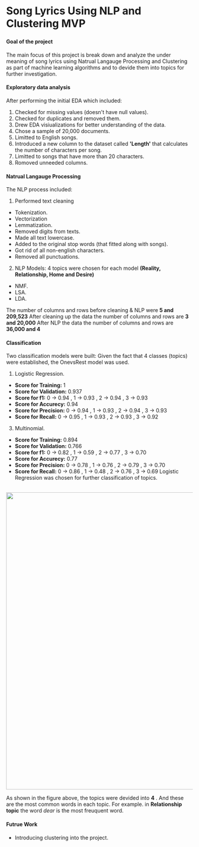 # Song Lyrics Using NLP and Clustering MVP

### 
#### Goal of the project
The main focus of this project is break down and analyze the under meaning of song lyrics using Natrual Langauge Processing and Clustering as part of 
machine learning algorithms and to devide them into topics for further investigation.

#### Exploratory data analysis
After performing the initial EDA which included:
1. Checked for missing values (doesn't have null values).
2. Checked for duplicates and removed them.
3. Drew EDA visiualizations for better understanding of the data.
4. Chose a sample of 20,000 documents.
5. Limitted to English songs.
6. Introduced a new column to the dataset called **'Length'** that calculates the number of characters per song.
7. Limitted to songs that have more than 20 characters.
8. Romoved unneeded columns.

#### Natrual Langauge Processing
The NLP process included:
1. Performed text cleaning
  - Tokenization.
  - Vectorization
  - Lemmatization.
  - Removed digits from texts.
  - Made all text lowercase.
  - Added to the original stop words (that fitted along with songs).
  - Got rid of all non-english characters.
  - Removed all punctuations.
2. NLP Models:
   4 topics were chosen for each model **(Reality, Relationship, Home and Desire)**
  - NMF. 
  - LSA.
  - LDA.
  
The number of columns and rows before cleaning & NLP were **5 and 209,523**
After cleaning up the data the number of columns and rows are **3 and 20,000**
After NLP the data the number of columns and rows are **36,000 and 4**


#### Classification
Two classification models were built:
Given the fact that 4 classes (topics) were established, the OnevsRest model was used.
1. Logistic Regression.
 - **Score for Training:** 1
 - **Score for Validation:** 0.937
 - **Score for f1:** 0 -> 0.94 , 1 -> 0.93 , 2 -> 0.94 , 3 -> 0.93
 - **Score for Accurecy:** 0.94
 - **Score for Precision:** 0 -> 0.94 , 1 -> 0.93 , 2 -> 0.94 , 3 -> 0.93
 - **Score for Recall:** 0 -> 0.95 , 1 -> 0.93 , 2 -> 0.93 , 3 -> 0.92

3. Multinomial.
 - **Score for Training:** 0.894
 - **Score for Validation:** 0.766
 - **Score for f1:** 0 -> 0.82 , 1 -> 0.59 , 2 -> 0.77 , 3 -> 0.70
 - **Score for Accurecy:** 0.77
 - **Score for Precision:** 0 -> 0.78 , 1 -> 0.76 , 2 -> 0.79 , 3 -> 0.70
 - **Score for Recall:** 0 -> 0.86 , 1 -> 0.48 , 2 -> 0.76 , 3 -> 0.69
Logistic Regression was chosen for further classification of topics. 
<br><br>

<img src="https://github.com/AhadAl977/SONG-LYRICS-USING-UNSUPERVISED-NLP/blob/main/images/wordcloudtopic.png" width="800"/><br>

As shown in the figure above, the topics were devided into **4** . And these are the most common words in each topic. For example. in **Relationship topic** the word 
_dear_ is the most freuquent word.

#### Futrue Work
- Introducing clustering into the project.



